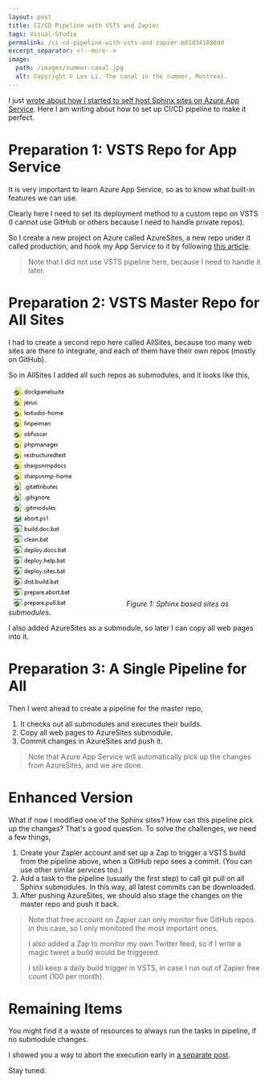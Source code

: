 ```yaml
---
layout: post
title: CI/CD Pipeline with VSTS and Zapier
tags: Visual-Studio
permalink: /ci-cd-pipeline-with-vsts-and-zapier-b81d341088dd
excerpt_separator: <!--more-->
image:
  path: /images/summer-canal.jpg
  alt: Copyright © Lex Li. The canal in the summer, Montreal.
---
```


I just [wrote about how I started to self host Sphinx sites on Azure App Service](https://halfblood.pro/self-hosting-sphinx-sites-on-azure-app-service-a05b9db25e9a). Here I am writing about how to set up CI/CD pipeline to make it perfect.
<!--more-->

# Preparation 1: VSTS Repo for App Service

It is very important to learn Azure App Service, so as to know what built-in features we can use.

Clearly here I need to set its deployment method to a custom repo on VSTS (I cannot use GitHub or others because I need to handle private repos).

So I create a new project on Azure called AzureSites, a new repo under it called production, and hook my App Service to it by following [this article](https://docs.microsoft.com/azure/app-service/app-service-continuous-deployment#deploy-continuously-from-vsts).

> Note that I did not use VSTS pipeline here, because I need to handle it later.

# Preparation 2: VSTS Master Repo for All Sites

I had to create a second repo here called AllSites, because too many web sites are there to integrate, and each of them have their own repos (mostly on GitHub).

So in AllSites I added all such repos as submodules, and it looks like this,

![img-description](/images/sphinx-repos.png)
_Figure 1: Sphinx based sites as submodules._

I also added AzureSites as a submodule, so later I can copy all web pages into it.

# Preparation 3: A Single Pipeline for All

Then I went ahead to create a pipeline for the master repo,

1. It checks out all submodules and executes their builds.
1. Copy all web pages to AzureSites submodule.
1. Commit changes in AzureSites and push it.

> Note that Azure App Service will automatically pick up the changes from AzureSites, and we are done.

# Enhanced Version

What if now I modified one of the Sphinx sites? How can this pipeline pick up the changes? That's a good question. To solve the challenges, we need a few things,

1. Create your Zapier account and set up a Zap to trigger a VSTS build from the pipeline above, when a GitHub repo sees a commit. (You can use other similar services too.)
1. Add a task to the pipeline (usually the first step) to call git pull on all Sphinx submodules. In this way, all latest commits can be downloaded.
1. After pushing AzureSites, we should also stage the changes on the master repo and push it back.

> Note that free account on Zapier can only monitor five GitHub repos in this case, so I only monitored the most important ones.
>
> I also added a Zap to monitor my own Twitter feed, so if I write a magic tweet a build would be triggered.
>
> I still keep a daily build trigger in VSTS, in case I run out of Zapier free count (100 per month).

# Remaining Items

You might find it a waste of resources to always run the tasks in pipeline, if no submodule changes.

I showed you a way to abort the execution early in [a separate post](https://halfblood.pro/how-to-abort-cancel-a-build-in-vsts-7a41fce5a42c).

Stay tuned.
